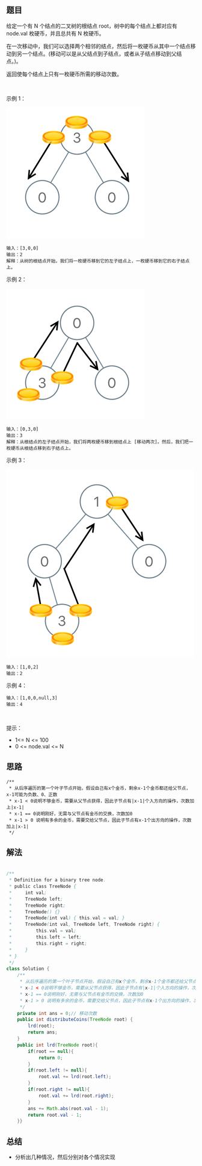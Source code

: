 
## 题目

给定一个有 N 个结点的二叉树的根结点 root，树中的每个结点上都对应有 node.val 枚硬币，并且总共有 N 枚硬币。

在一次移动中，我们可以选择两个相邻的结点，然后将一枚硬币从其中一个结点移动到另一个结点。(移动可以是从父结点到子结点，或者从子结点移动到父结点。)。

返回使每个结点上只有一枚硬币所需的移动次数。

 

示例 1：

![](../../../media/pictures/leetcode/tree1_1.png)


    输入：[3,0,0]
    输出：2
    解释：从树的根结点开始，我们将一枚硬币移到它的左子结点上，一枚硬币移到它的右子结点上。
示例 2：

![](../../../media/pictures/leetcode/tree2_1.png)


    输入：[0,3,0]
    输出：3
    解释：从根结点的左子结点开始，我们将两枚硬币移到根结点上 [移动两次]。然后，我们把一枚硬币从根结点移到右子结点上。
示例 3：

![](../../../media/pictures/leetcode/tree4_1.png)


    输入：[1,0,2]
    输出：2    
示例 4：



    输入：[1,0,0,null,3]
    输出：4
 

提示：

- 1<= N <= 100
- 0 <= node.val <= N

## 思路

    /**
     * 从后序遍历的第一个叶子节点开始，假设自己有x个金币，剩余x-1个金币都还给父节点，x-1可能为负数、0、正数
     * x-1 < 0说明不够金币，需要从父节点获得，因此子节点有|x-1|个入方向的操作，次数加上|x-1|
     * x-1 == 0说明刚好，无需与父节点有金币的交换，次数加0
     * x-1 > 0 说明有多余的金币，需要交给父节点，因此子节点有x-1个出方向的操作，次数加上|x-1|
     */


## 解法
```java

/**
 * Definition for a binary tree node.
 * public class TreeNode {
 *     int val;
 *     TreeNode left;
 *     TreeNode right;
 *     TreeNode() {}
 *     TreeNode(int val) { this.val = val; }
 *     TreeNode(int val, TreeNode left, TreeNode right) {
 *         this.val = val;
 *         this.left = left;
 *         this.right = right;
 *     }
 * }
 */
class Solution {
    /**
     * 从后序遍历的第一个叶子节点开始，假设自己有x个金币，剩余x-1个金币都还给父节点，x-1可能为负数、0、正数
     * x-1 < 0说明不够金币，需要从父节点获得，因此子节点有|x-1|个入方向的操作，次数加上|x-1|
     * x-1 == 0说明刚好，无需与父节点有金币的交换，次数加0
     * x-1 > 0 说明有多余的金币，需要交给父节点，因此子节点有x-1个出方向的操作，次数加上|x-1|
     */
    private int ans = 0;// 移动次数
    public int distributeCoins(TreeNode root) {
        lrd(root);
        return ans;
    }
    public int lrd(TreeNode root){
        if(root == null){
            return 0;
        }
        if(root.left != null){
            root.val += lrd(root.left);
        }
        if(root.right != null){
            root.val += lrd(root.right);
        }
        ans += Math.abs(root.val - 1);
        return root.val - 1;
    }}
```

## 总结

- 分析出几种情况，然后分别对各个情况实现 
